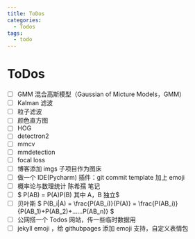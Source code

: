```yaml
---
title: ToDos
categories:
  - Todos
tags:
  - todo
---
```


# ToDos

- [ ] GMM 混合高斯模型（Gaussian of Micture Models，GMM）
- [ ] Kalman 滤波
- [ ] 粒子滤波
- [ ] 颜色直方图
- [ ] HOG
- [ ] detectron2
- [ ] mmcv
- [ ] mmdetection
- [ ] focal loss
- [ ] 博客添加 imgs 子项目作为图床
- [ ] 做一个 IDE(Pycharm) 插件：git commit template 加上 emoji
- [ ] 概率论与数理统计 陈希孺 笔记
- [ ] $ P(AB) = P(A)P(B)  其中 A，B 独立$ 
- [ ] 贝叶斯 $ P(B_i|A) = \frac{P(AB_i)}{P(A)} = \frac{P(AB_i)}{P(AB_1)+P(AB_2)+……P(AB_n)} $
- [ ] 公网搭一个 Todos 网站，传一些临时数据用
- [ ] jekyll emoji ，给 githubpages 添加 emoji 支持，自定义表情包
